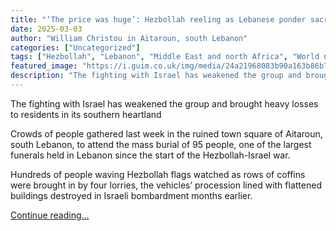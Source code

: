 ```yaml
---
title: "‘The price was huge’: Hezbollah reeling as Lebanese ponder sacrifices of its war"
date: 2025-03-03
author: "William Christou in Aitaroun, south Lebanon"
categories: ["Uncategorized"]
tags: ["Hezbollah", "Lebanon", "Middle East and north Africa", "World news", "Israel", "Syria", "Iran"]
featured_image: "https://i.guim.co.uk/img/media/24a21968083b90a163b86b72ea73097fd4762d4c/0_316_5472_3283/master/5472.jpg?width=140&quality=85&auto=format&fit=max&s=057b7f54daaf1cf8aafdd8055052e3d6"
description: "The fighting with Israel has weakened the group and brought heavy losses to residents in its southern heartland Crowds of people gathered last week in the ruine..."
---
```


The fighting with Israel has weakened the group and brought heavy losses to residents in its southern heartland 

Crowds of people gathered last week in the ruined town square of Aitaroun, south Lebanon, to attend the mass burial of 95 people, one of the largest funerals held in Lebanon since the start of the Hezbollah-Israel war.

Hundreds of people waving Hezbollah flags watched as rows of coffins were brought in by four lorries, the vehicles’ procession lined with flattened buildings destroyed in Israeli bombardment months earlier.

[Continue reading...](https://www.theguardian.com/world/2025/mar/03/the-price-of-this-war-was-huge-hezbollah-left-reeling-after-conflict-with-israel)
